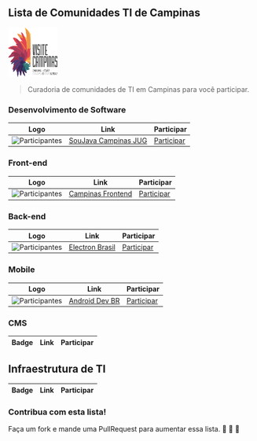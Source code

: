 
Lista de Comunidades TI de Campinas
-----------------------------------

<img src="/res/logoCampinas.png" style="width: 100px; height: 100px;"/>


> Curadoria de comunidades de TI em Campinas para você participar.<br>

### Desenvolvimento de Software

Logo | Link | Participar
----- | ---- | ----
![Participantes](https://soujavablog.files.wordpress.com/2012/12/sj-campinas_web.jpg?w=345&h=210) | [SouJava Campinas JUG](http://meetup.com/SouJavaCampinas/) | [Participar](https://facebook.com/CampinasJUG/) 


### Front-end

Logo | Link | Participar
----- | ---- | ----
![Participantes](https://angularbrasil.herokuapp.com/badge.svg) | [Campinas Frontend](http://angularjsbrasil.com.br/) | [Participar](https://campinasfrontend.com.br)

### Back-end

Logo | Link | Participar
----- | ---- | ----
![Participantes](https://electronbrasil.herokuapp.com/badge.svg) | [Electron Brasil](http://electronbrasil.github.io/) | [Participar](https://electronbrasil.herokuapp.com/)|


### Mobile

Logo | Link | Participar
----- | ---- | ----
![Participantes](http://androiddevbr.herokuapp.com/badge.svg) | [Android Dev BR](http://www.androiddevbr.org) | [Participar](http://slack.androiddevbr.org)


### CMS 
Badge | Link | Participar
----- | ---- | ----


## Infraestrutura de TI

Badge | Link | Participar
----- | ---- | ----


### Contribua com esta lista!

Faça um fork e mande uma PullRequest  para aumentar essa lista.
:beers: :beers: :beers:
